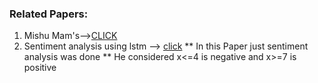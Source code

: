 ### Related Papers:
1. Mishu Mam's-->[CLICK](https://www.researchgate.net/profile/Md-Haque-7/publication/343046458_Performance_Analysis_of_Different_Neural_Networks_for_Sentiment_Analysis_on_IMDb_Movie_Reviews/links/5f12f8044585151299a4c096/Performance-Analysis-of-Different-Neural-Networks-for-Sentiment-Analysis-on-IMDb-Movie-Reviews.pdf)
2. Sentiment analysis using lstm --> [click](https://www.researchgate.net/profile/Saeed-Qaisar/publication/346511493_Sentiment_Analysis_of_IMDb_Movie_Reviews_Using_Long_Short-Term_Memory/links/626174a8bca601538b5cd022/Sentiment-Analysis-of-IMDb-Movie-Reviews-Using-Long-Short-Term-Memory.pdf)
  ** In this Paper just sentiment analysis was done
  ** He considered x<=4 is negative and x>=7 is positive
 
